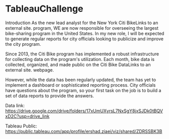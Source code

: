 # TableauChallenge

Introduction
As the new lead analyst for the New York Citi BikeLinks to an external site. program, WE are now responsible for overseeing the largest bike-sharing program in the United States. In my new role, I will be expected to generate regular reports for city officials looking to publicize and improve the city program.

Since 2013, the Citi Bike program has implemented a robust infrastructure for collecting data on the program's utilization. Each month, bike data is collected, organized, and made public on the Citi Bike DataLinks to an external site. webpage.

However, while the data has been regularly updated, the team has yet to implement a dashboard or sophisticated reporting process. City officials have questions about the program, so your first task on the job is to build a set of data reports to provide the answers.

Data link: 
https://drive.google.com/drive/folders/17xUmUXyrsL7NxSgY8jxSJDk0tBQVxD2C?usp=drive_link


Tableau Public:
https://public.tableau.com/app/profile/ershad.ziaei/viz/shared/ZDRSSBK3B
